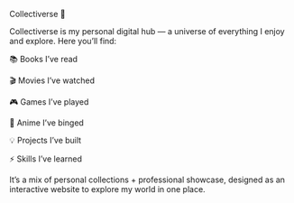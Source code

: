Collectiverse 🌌

Collectiverse is my personal digital hub — a universe of everything I enjoy and explore.
Here you’ll find:

📚 Books I’ve read

🎬 Movies I’ve watched

🎮 Games I’ve played

🍿 Anime I’ve binged

💡 Projects I’ve built

⚡ Skills I’ve learned

It’s a mix of personal collections + professional showcase, designed as an interactive website to explore my world in one place.

